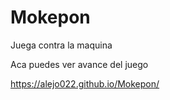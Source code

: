 # Mokepon
Juega contra la maquina
 
 Aca puedes ver avance del juego 
 
 https://alejo022.github.io/Mokepon/
